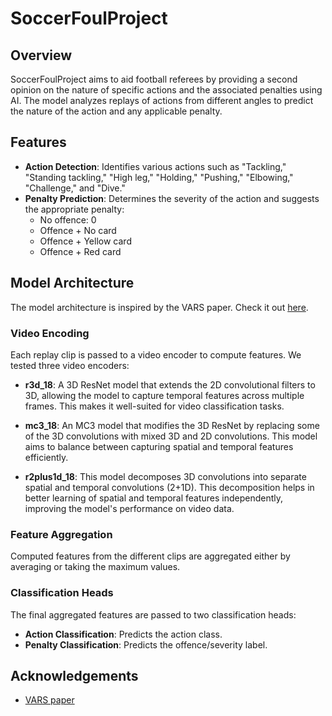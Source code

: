 # SoccerFoulProject

## Overview
SoccerFoulProject aims to aid football referees by providing a second opinion on the nature of specific actions and the associated penalties using AI. The model analyzes replays of actions from different angles to predict the nature of the action and any applicable penalty.

## Features
- **Action Detection**: Identifies various actions such as "Tackling," "Standing tackling," "High leg," "Holding," "Pushing," "Elbowing," "Challenge," and "Dive."
- **Penalty Prediction**: Determines the severity of the action and suggests the appropriate penalty:
  - No offence: 0
  - Offence + No card
  - Offence + Yellow card
  - Offence + Red card

## Model Architecture
The model architecture is inspired by the VARS paper. Check it out [here](https://arxiv.org/abs/2304.04617).

### Video Encoding
Each replay clip is passed to a video encoder to compute features. We tested three video encoders:

- **r3d_18**: A 3D ResNet model that extends the 2D convolutional filters to 3D, allowing the model to capture temporal features across multiple frames. This makes it well-suited for video classification tasks.
  
- **mc3_18**: An MC3 model that modifies the 3D ResNet by replacing some of the 3D convolutions with mixed 3D and 2D convolutions. This model aims to balance between capturing spatial and temporal features efficiently.

- **r2plus1d_18**: This model decomposes 3D convolutions into separate spatial and temporal convolutions (2+1D). This decomposition helps in better learning of spatial and temporal features independently, improving the model's performance on video data.

### Feature Aggregation
Computed features from the different clips are aggregated either by averaging or taking the maximum values.

### Classification Heads
The final aggregated features are passed to two classification heads:
- **Action Classification**: Predicts the action class.
- **Penalty Classification**: Predicts the offence/severity label.

## Acknowledgements
- [VARS paper](https://arxiv.org/abs/2304.04617)

